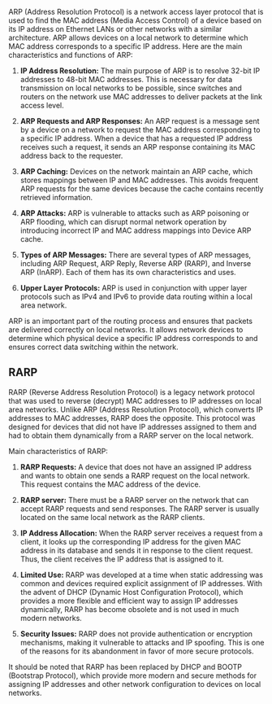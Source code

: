 ARP (Address Resolution Protocol) is a network access layer protocol that is used to find the MAC address (Media Access Control) of a device based on its IP address on Ethernet LANs or other networks with a similar architecture. ARP allows devices on a local network to determine which MAC address corresponds to a specific IP address. Here are the main characteristics and functions of ARP:

1. **IP Address Resolution:** The main purpose of ARP is to resolve 32-bit IP addresses to 48-bit MAC addresses. This is necessary for data transmission on local networks to be possible, since switches and routers on the network use MAC addresses to deliver packets at the link access level.

2. **ARP Requests and ARP Responses:** An ARP request is a message sent by a device on a network to request the MAC address corresponding to a specific IP address. When a device that has a requested IP address receives such a request, it sends an ARP response containing its MAC address back to the requester.

3. **ARP Caching:** Devices on the network maintain an ARP cache, which stores mappings between IP and MAC addresses. This avoids frequent ARP requests for the same devices because the cache contains recently retrieved information.

4. **ARP Attacks:** ARP is vulnerable to attacks such as ARP poisoning or ARP flooding, which can disrupt normal network operation by introducing incorrect IP and MAC address mappings into Device ARP cache.

5. **Types of ARP Messages:** There are several types of ARP messages, including ARP Request, ARP Reply, Reverse ARP (RARP), and Inverse ARP (InARP). Each of them has its own characteristics and uses.

6. **Upper Layer Protocols:** ARP is used in conjunction with upper layer protocols such as IPv4 and IPv6 to provide data routing within a local area network.

ARP is an important part of the routing process and ensures that packets are delivered correctly on local networks. It allows network devices to determine which physical device a specific IP address corresponds to and ensures correct data switching within the network.



## RARP
RARP (Reverse Address Resolution Protocol) is a legacy network protocol that was used to reverse (decrypt) MAC addresses to IP addresses on local area networks. Unlike ARP (Address Resolution Protocol), which converts IP addresses to MAC addresses, RARP does the opposite. This protocol was designed for devices that did not have IP addresses assigned to them and had to obtain them dynamically from a RARP server on the local network.

Main characteristics of RARP:

1. **RARP Requests:** A device that does not have an assigned IP address and wants to obtain one sends a RARP request on the local network. This request contains the MAC address of the device.

2. **RARP server:** There must be a RARP server on the network that can accept RARP requests and send responses. The RARP server is usually located on the same local network as the RARP clients.

3. **IP Address Allocation:** When the RARP server receives a request from a client, it looks up the corresponding IP address for the given MAC address in its database and sends it in response to the client request. Thus, the client receives the IP address that is assigned to it.

4. **Limited Use:** RARP was developed at a time when static addressing was common and devices required explicit assignment of IP addresses. With the advent of DHCP (Dynamic Host Configuration Protocol), which provides a more flexible and efficient way to assign IP addresses dynamically, RARP has become obsolete and is not used in much modern networks.

5. **Security Issues:** RARP does not provide authentication or encryption mechanisms, making it vulnerable to attacks and IP spoofing. This is one of the reasons for its abandonment in favor of more secure protocols.

It should be noted that RARP has been replaced by DHCP and BOOTP (Bootstrap Protocol), which provide more modern and secure methods for assigning IP addresses and other network configuration to devices on local networks.